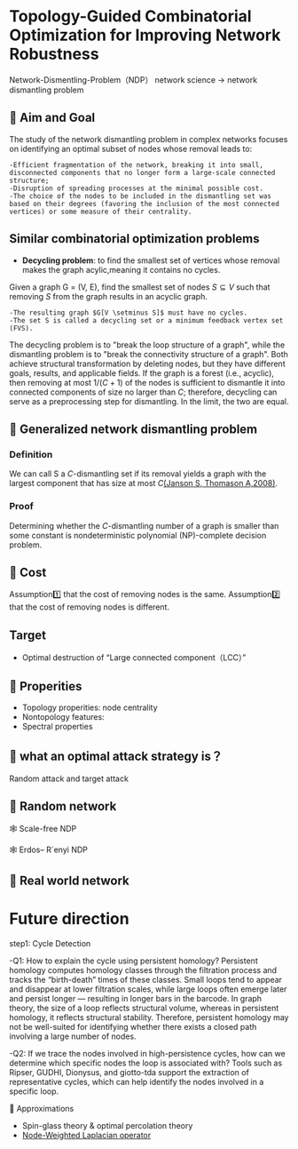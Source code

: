 # Topology-Guided Combinatorial Optimization for Improving Network Robustness
Network-Dismentling-Problem（NDP）
network science -> network dismantling problem

## 🎯 Aim and Goal
The study of the network dismantling problem in complex networks focuses on identifying an optimal subset of nodes whose removal leads to:

	-Efficient fragmentation of the network, breaking it into small, disconnected components that no longer form a large-scale connected structure;
	-Disruption of spreading processes at the minimal possible cost.
	-The choice of the nodes to be included in the dismantling set was based on their degrees (favoring the inclusion of the most connected vertices) or some measure of their centrality.

## Similar combinatorial optimization problems
- **Decycling problem**: to find the smallest set of vertices whose removal makes the graph acylic,meaning it contains no cycles.

Given a graph G = (V, E), find the smallest set of nodes $S \subseteq V$ such that removing $S$ from the graph results in an acyclic graph.

	-The resulting graph $G[V \setminus S]$ must have no cycles.
	-The set S is called a decycling set or a minimum feedback vertex set (FVS).
 
The decycling problem is to "break the loop structure of a graph", while the dismantling problem is to "break the connectivity structure of a graph". Both achieve structural transformation by deleting nodes, but they have different goals, results, and applicable fields. If the graph is a forest (i.e., acyclic), then removing at most $1/(C+1)$ of the nodes is sufficient to dismantle it into connected components of size no larger than $C$; therefore, decycling can serve as a preprocessing step for dismantling. In the limit, the two are equal.

## 🌟 Generalized network dismantling problem
### Definition
We can call S a $C$-dismantling set if its removal yields a graph with the largest component that has size at most $C$[(Janson S, Thomason A,2008)](
https://doi.org/10.48550/arXiv.0709.1787).

### Proof 
Determining whether the $C$-dismantling number of a graph is smaller than some constant is nondeterministic polynomial (NP)-complete decision problem.

## 🌟 Cost

Assumption1️⃣ that the cost of removing nodes is the same.
Assumption2️⃣ that the cost of removing nodes is different.

## Target
- Optimal destruction of “Large connected component（LCC）”

## 🌟 Properities
- Topology properities: node centrality
- Nontopology features:
- Spectral properties

## 🌟 what an optimal attack strategy is？
Random attack and target attack

## 🌟 Random network

🕸️ Scale-free NDP

🕸️ Erdos– R´enyi NDP

## 🌟 Real world network

# Future direction
step1: Cycle Detection

-Q1: How to explain the cycle using persistent homology?
Persistent homology computes homology classes through the filtration process and tracks the “birth-death” times of these classes. Small loops tend to appear and disappear at lower filtration scales, while large loops often emerge later and persist longer — resulting in longer bars in the barcode. In graph theory, the size of a loop reflects structural volume, whereas in persistent homology, it reflects structural stability. Therefore, persistent homology may not be well-suited for identifying whether there exists a closed path involving a large number of nodes.

-Q2: If we trace the nodes involved in high-persistence cycles, how can we determine which specific nodes the loop is associated with?
Tools such as Ripser, GUDHI, Dionysus, and giotto-tda support the extraction of representative cycles, which can help identify the nodes involved in a specific loop.


🌟 Approximations
- Spin-glass theory & optimal percolation theory
- [Node-Weighted Laplacian operator](https://www.pnas.org/doi/abs/10.1073/pnas.1806108116)  
